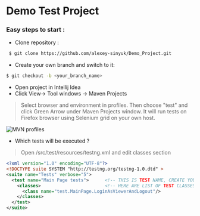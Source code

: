 # Demo Test Project

### Easy steps to start :
* Clone repository :
```sh
 $ git clone https://github.com/alexey-sinyuk/Demo_Project.git
```
* Create your own branch and switch to it:
```sh
$ git checkout -b <your_branch_name>
```
* Open project in Intellij Idea
* Click View-&gt; Tool windows -&gt; Maven Projects

> Select browser and environment in profiles. 
> Then choose "test" and click Green Arrow under Maven Projects window.
> It will run tests on Firefox browser using Selenium grid on your own host.

![MVN profiles](https://cldup.com/XdSHdd1IsT.png)


* Which tests will be executed ?

> Open  /src/test/resources/testng.xml and edit classes section

```xml
<?xml version="1.0" encoding="UTF-8"?>
<!DOCTYPE suite SYSTEM "http://testng.org/testng-1.0.dtd" >
<suite name="Tests" verbose="5">
  <test name="Main Page tests">      <!-- THIS IS TEST NAME, CREATE YOUR OWN-->
    <classes>                        <!-- HERE ARE LIST OF TEST CLASSES THAT WILL BE EXECUTED -->
      <class name="test.MainPage.LoginAsViewerAndLogout"/>
    </classes>
  </test>  
</suite>
```
